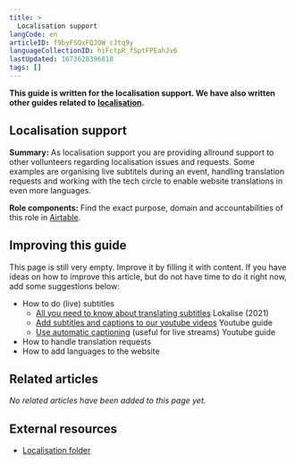 ```yaml
---
title: >
  Localisation support
langCode: en
articleID: f9byFSQxFQJOW_cJtq9y
languageCollectionID: hiFctpR_fSptFPEahJv6
lastUpdated: 1673628396818
tags: []
---
```


**This guide is written for the localisation support. We have also written other guides related to** [**localisation**](/support/localisation)**.**

## Localisation support

**Summary:** As localisation support you are providing allround support to other vollunteers regarding localisation issues and requests. Some examples are organising live subtitels during an event, handling translation requests and working with the tech circle to enable website translations in even more languages.

**Role components:** Find the exact purpose, domain and accountabilities of this role in [Airtable](https://airtable.com/shr6GqOJ7587fNbEn/tbloV4g8loVisebVz).

## **Improving this guide**

This page is still very empty. Improve it by filling it with content. If you have ideas on how to improve this article, but do not have time to do it right now, add some suggestions below:

-   How to do (live) subtitles
    -   [All you need to know about translating subtitles](https://lokalise.com/blog/translating-subtitles/) Lokalise (2021)
    -   [Add subtitles and captions to our youtube videos](https://support.google.com/youtube/answer/2734796?hl=en) Youtube guide
    -   [Use automatic captioning](https://support.google.com/youtube/answer/6373554?hl=en#zippy=) (useful for live streams) Youtube guide
-   How to handle translation requests
-   How to add languages to the website

## **Related articles**

_No related articles have been added to this page yet._

## **External resources**

-   [Localisation folder](https://drive.google.com/drive/folders/1VYanhnyFSG9KxrgQrv2UuHuUKx2NIyoK?usp=sharing)